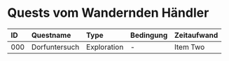 # Quests vom Wandernden Händler

| ID  | Questname      | Type           | Bedingung      | Zeitaufwand    |
| :-- | :------------- | :------------- | :------------- | :------------- |
| 000 | Dorfuntersuch  | Exploration    | -              | Item Two       |
